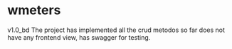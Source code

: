 # wmeters
v1.0_bd
The project has implemented all the crud metodos so far does not have any frontend view, has swagger for testing.
